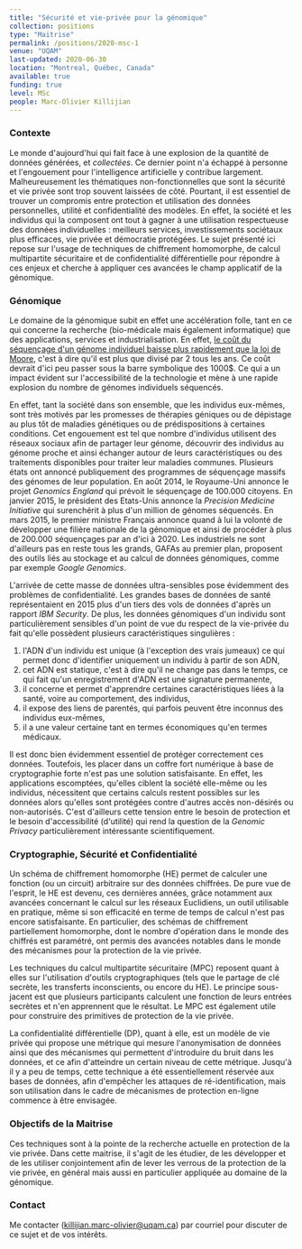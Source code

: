 ```yaml
---
title: "Sécurité et vie-privée pour la génomique"
collection: positions
type: "Maitrise"
permalink: /positions/2020-msc-1
venue: "UQAM"
last-updated: 2020-06-30
location: "Montreal, Québec, Canada"
available: true
funding: true
level: MSc
people: Marc-Olivier Killijian
---
```


### Contexte

Le monde d'aujourd'hui qui fait face à une explosion de la quantité de données générées, et *collectées*. Ce dernier point n'a échappé à personne et l'engouement pour l'intelligence artificielle y contribue largement. Malheureusement les thématiques non-fonctionnelles que sont la sécurité et vie privée sont trop souvent laissées de côté. Pourtant, il est essentiel de trouver un compromis entre protection et utilisation des données personnelles, utilité et confidentialité des modèles. En effet, la société et les individus qui la composent ont tout à gagner à une utilisation respectueuse des données individuelles : meilleurs services, investissements sociétaux plus efficaces, vie privée et démocratie protégées. Le sujet présenté ici repose sur l'usage de techniques de chiffrement homomorphe, de calcul multipartite sécuritaire et de confidentialité différentielle pour répondre à ces enjeux et cherche à appliquer ces avancées le champ applicatif de la génomique.

### Génomique

Le domaine de la génomique subit en effet une accélération folle, tant en ce qui concerne la recherche (bio-médicale mais également informatique) que des applications, services et industrialisation. En effet, [le coût du séquençage d'un génome individuel baisse plus rapidement que la loi de Moore](https://www.genome.gov/sequencingcosts), c'est à dire qu'il est plus que divisé par 2 tous les ans. Ce coût devrait d'ici peu passer sous la barre symbolique des 1000$. Ce qui a un impact évident sur l'accessibilité de la technologie et mène à une rapide explosion du nombre de génomes individuels séquencés. 

En effet, tant la société dans son ensemble, que les individus eux-mêmes, sont très motivés par les promesses de thérapies géniques ou de dépistage au plus tôt de maladies génétiques ou de prédispositions à certaines conditions. Cet engouement est tel que nombre d'individus utilisent des réseaux sociaux afin de partager leur génome, découvrir des individus au génome proche et ainsi échanger autour de leurs caractéristiques ou des traitements disponibles pour traiter leur maladies communes. Plusieurs états ont annoncé publiquement des programmes de séquençage massifs des génomes de leur population. En août 2014, le Royaume-Uni annonce le projet *Genomics England* qui prévoit le séquençage de 100.000 citoyens. En janvier 2015, le président des Etats-Unis annonce la *Precision Medicine Initiative* qui surenchérit à plus d'un million de génomes séquencés. En mars 2015, le premier ministre Français annonce quand à lui la volonté de développer une filière nationale de la génomique et ainsi de procéder à plus de 200.000 séquençages par an d'ici à 2020. Les industriels ne sont d'ailleurs pas en reste tous les grands, GAFAs au premier plan, proposent des outils liés au stockage et au calcul de données génomiques, comme par exemple *Google Genomics*.

L'arrivée de cette masse de données ultra-sensibles pose évidemment des problèmes de confidentialité. Les grandes bases de données de santé représentaient en 2015 plus d'un tiers des vols de données d'après un rapport *IBM Security*. De plus, les données génomiques d'un individu sont particulièrement sensibles d'un point de vue du respect de la vie-privée du fait qu'elle possèdent plusieurs caractéristiques singulières :
1. l'ADN d'un individu est unique (à l'exception des vrais jumeaux) ce qui permet donc d'identifier uniquement un individu à partir de son ADN,
2. cet ADN est statique, c'est à dire qu'il ne change pas dans le temps, ce qui fait qu'un enregistrement d'ADN est une signature permanente,
3. il concerne et permet d'apprendre certaines caractéristiques liées à la santé, voire au comportement, des individus,
4. il expose des liens de parentés, qui parfois peuvent être inconnus des individus eux-mêmes,
5. il a une valeur certaine tant en termes économiques qu'en termes médicaux.

Il est donc bien évidemment essentiel de protéger correctement ces données. Toutefois, les placer dans un coffre fort numérique à base de cryptographie forte n'est pas une solution satisfaisante. En effet, les applications escomptées, qu'elles ciblent la société elle-même ou les individus, nécessitent que certains calculs restent possibles sur les données alors qu'elles sont protégées contre d'autres accès non-désirés ou non-autorisés. C'est d'ailleurs cette tension entre le besoin de protection et le besoin d'accessibilité (d'utilité) qui rend la question de la *Genomic Privacy* particulièrement intéressante scientifiquement. 

### Cryptographie, Sécurité et Confidentialité

Un schéma de chiffrement homomorphe (HE) permet de calculer une fonction (ou un circuit) arbitraire sur des données chiffrées. De pure vue de l'esprit, le HE est devenu, ces dernières années, grâce notamment aux avancées concernant le calcul sur les réseaux Euclidiens, un outil utilisable en pratique, même si son efficacité en terme de temps de calcul n'est pas encore satisfaisante. En particulier, des schémas de chiffrement partiellement homomorphe, dont le nombre d'opération dans le monde des chiffrés est paramétré, ont permis des avancées notables dans le monde des mécanismes pour la protection de la vie privée.

Les techniques du calcul multipartite sécuritaire (MPC) reposent quant à elles sur l'utilisation d'outils cryptographiques (tels que le partage de clé secrète, les transferts inconscients, ou encore du HE). Le principe sous-jacent est que plusieurs participants calculent une fonction de leurs entrées secrètes et n'en apprennent que le résultat. Le MPC est également utile pour construire des primitives de protection de la vie privée.

La confidentialité différentielle (DP), quant à elle, est un modèle de vie privée qui propose une métrique qui mesure l'anonymisation de données ainsi que des mécanismes qui permettent d'introduire du bruit dans les données, et ce afin d'atteindre un certain niveau de cette métrique. Jusqu'à il y a peu de temps, cette technique a été essentiellement réservée aux bases de données, afin d'empêcher les attaques de ré-identification, mais son utilisation dans le cadre de mécanismes de protection en-ligne commence à être envisagée.

### Objectifs de la Maitrise

Ces techniques sont à la pointe de la recherche actuelle en protection de la vie privée. Dans cette maitrise, il s'agit de les étudier, de les développer et de les utiliser conjointement afin de lever les verrous de la protection de la vie privée, en général mais aussi en particulier appliquée au domaine de la génomique.

### Contact

Me contacter ([killijian.marc-olivier@uqam.ca](killijian.marc-olivier@uqam.ca)) par courriel pour discuter de ce sujet et de vos intérêts.
